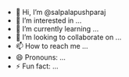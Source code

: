 - 👋 Hi, I’m @salpalapushparaj
- 👀 I’m interested in ...
- 🌱 I’m currently learning ...
- 💞️ I’m looking to collaborate on ...
- 📫 How to reach me ...
- 😄 Pronouns: ...
- ⚡ Fun fact: ...

<!---
salpalapushparaj/salpalapushparaj is a ✨ special ✨ repository because its `README.md` (this file) appears on your GitHub profile.
You can click the Preview link to take a look at your changes.
--->
